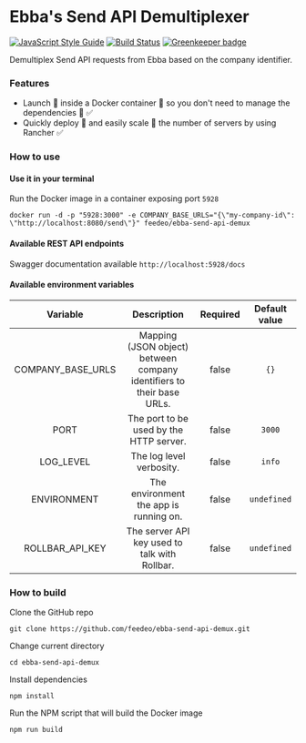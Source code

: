 # Ebba's Send API Demultiplexer

[![JavaScript Style Guide](https://img.shields.io/badge/code%20style-standard-brightgreen.svg)](http://standardjs.com/) 
[![Build Status](https://travis-ci.com/feedeo/ebba-send-api-demux.svg?token=NsysoWmps46xtGqnYwF8&branch=master)](https://travis-ci.com/feedeo/ebba-send-api-demux)
[![Greenkeeper badge](https://badges.greenkeeper.io/feedeo/ebba-send-api-demux.svg?token=8bba7d4da58903d25c528315d06549f98f1261382e58c5228f02ff01914025cb&ts=1498125217303)](https://greenkeeper.io/)

Demultiplex Send API requests from Ebba based on the company identifier.

### Features
* Launch :rocket: inside a Docker container :whale: so you don't need to manage the dependencies :raised_hands: :white_check_mark:
* Quickly deploy :runner: and easily scale :two_men_holding_hands: the number of servers by using Rancher :white_check_mark:

### How to use

#### Use it in your terminal
Run the Docker image in a container exposing port `5928`
```
docker run -d -p "5928:3000" -e COMPANY_BASE_URLS="{\"my-company-id\": \"http://localhost:8080/send\"}" feedeo/ebba-send-api-demux
```

#### Available REST API endpoints
Swagger documentation available `http://localhost:5928/docs`

#### Available environment variables
Variable | Description | Required | Default value
:---:|:---:|:---:|:---:
COMPANY_BASE_URLS | Mapping (JSON object) between company identifiers to their base URLs. | false | `{}`
PORT | The port to be used by the HTTP server. | false | `3000`
LOG_LEVEL | The log level verbosity. | false | `info`
ENVIRONMENT | The environment the app is running on. | false | `undefined`
ROLLBAR_API_KEY | The server API key used to talk with Rollbar. | false | `undefined`

### How to build
Clone the GitHub repo
```
git clone https://github.com/feedeo/ebba-send-api-demux.git
```

Change current directory
```
cd ebba-send-api-demux
```

Install dependencies
```
npm install
```

Run the NPM script that will build the Docker image
```
npm run build
```

